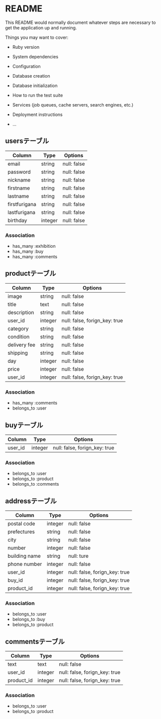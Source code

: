 # README

This README would normally document whatever steps are necessary to get the
application up and running.

Things you may want to cover:

* Ruby version

* System dependencies

* Configuration

* Database creation

* Database initialization

* How to run the test suite

* Services (job queues, cache servers, search engines, etc.)

* Deployment instructions

* ...
## usersテーブル
|Column|Type|Options|
|------|----|-------|
|email|string|null: false|
|password|string|null: false|
|nickname|string|null: false|
|firstname|string|null: false|
|lastname|string|null: false|
|firstfurigana|string|null: false|
|lastfurigana|string|null: false|
|birthday|integer|null: false|
### Association
- has_many :exhibition
- has_many :buy
- has_many :comments

## productテーブル
|Column|Type|Options|
|------|----|-------|
|image|string|null: false|
|title|text|null: false|
|description|string|null: false|
|user_id|integer|null: false, forign_key: true|
|category|string|null: false|
|condition|string|null: false|
|delivery fee|string|null: false|
|shipping|string|null: false|
|day|integer|null: false|
|price|integer|null: false|
|user_id|integer|null: false, forign_key: true|
### Association
- has_many :comments
- belongs_to :user

## buyテーブル
|Column|Type|Options|
|------|----|-------|
|user_id|integer|null: false, forign_key: true|
### Association
- belongs_to :user
- belongs_to :product
- belongs_to :comments

 ## addressテーブル
|Column|Type|Options|
|------|----|-------|
|postal code|integer|null: false|
|prefectures|string|null: false|
|city|string|null: false|
|number|integer|null: false|
|building name|string|null: ture|
|phone number|integer|null: false|
|user_id|integer|null: false, forign_key: true|
|buy_id|integer|null: false, forign_key: true|
|product_id|integer|null: false, forign_key: true|
### Association
- belongs_to :user
- belongs_to :buy
- belongs_to :product

## commentsテーブル
|Column|Type|Options|
|------|----|-------|
|text|text|null: false|
|user_id|integer|null: false, forign_key: true|
|product_id|integer|null: false, forign_key: true|
### Association
- belongs_to :user
- belongs_to :product
